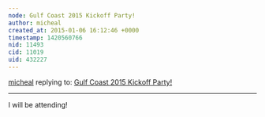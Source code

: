 ```yaml
---
node: Gulf Coast 2015 Kickoff Party!
author: micheal
created_at: 2015-01-06 16:12:46 +0000
timestamp: 1420560766
nid: 11493
cid: 11019
uid: 432227
---
```




[micheal](../profile/micheal) replying to: [Gulf Coast 2015 Kickoff Party!](../notes/stevie/12-22-2014/gulf-coast-kickoff-party)

----
I will be attending!